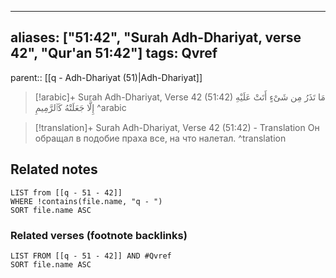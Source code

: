 
---
aliases: ["51:42", "Surah Adh-Dhariyat, verse 42", "Qur'an 51:42"]
tags: Qvref
---

parent:: [[q - Adh-Dhariyat (51)|Adh-Dhariyat]]

> [!arabic]+ Surah Adh-Dhariyat, Verse 42 (51:42)
> <span class="quran-arabic">مَا تَذَرُ مِن شَىْءٍ أَتَتْ عَلَيْهِ إِلَّا جَعَلَتْهُ كَٱلرَّمِيمِ</span>
^arabic

> [!translation]+ Surah Adh-Dhariyat, Verse 42 (51:42) - Translation
> Он обращал в подобие праха все, на что налетал.
^translation



## Related notes
```dataview
LIST from [[q - 51 - 42]]
WHERE !contains(file.name, "q - ")
SORT file.name ASC
```

### Related verses (footnote backlinks)
```dataview
LIST FROM [[q - 51 - 42]] AND #Qvref
SORT file.name ASC
```

